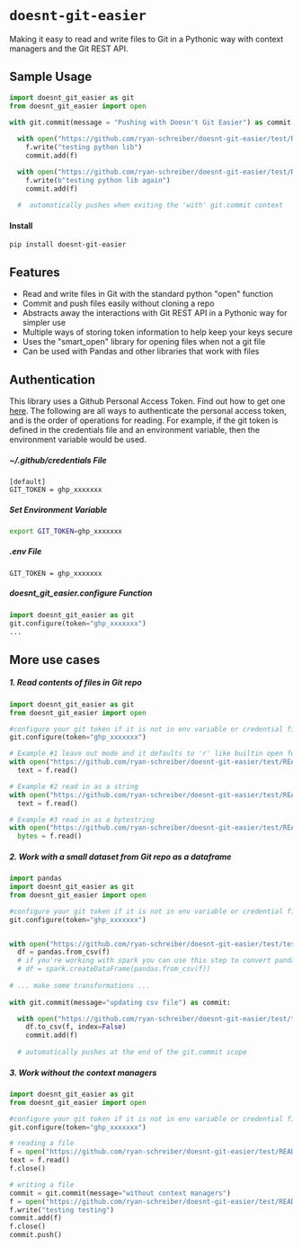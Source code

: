# `doesnt-git-easier`
Making it easy to read and write files to Git in a Pythonic way with context managers and the Git REST API.

## Sample Usage
```python
import doesnt_git_easier as git
from doesnt_git_easier import open

with git.commit(message = "Pushing with Doesn't Git Easier") as commit:
        
  with open("https://github.com/ryan-schreiber/doesnt-git-easier/test/README1.md?ref=main", mode="w") as f:
    f.write("testing python lib")
    commit.add(f)

  with open("https://github.com/ryan-schreiber/doesnt-git-easier/test/README2.md?ref=main", mode="wb") as f:
    f.write(b"testing python lib again")
    commit.add(f)
    
  #  automatically pushes when exiting the 'with' git.commit context
```

#### Install
``` 
pip install doesnt-git-easier
```

## Features

* Read and write files in Git with the standard python "open" function
* Commit and push files easily without cloning a repo
* Abstracts away the interactions with Git REST API in a Pythonic way for simpler use
* Multiple ways of storing token information to help keep your keys secure
* Uses the "smart_open" library for opening files when not a git file
* Can be used with Pandas and other libraries that work with files

## Authentication

This library uses a Github Personal Access Token. Find out how to get one 
[here](https://docs.github.com/en/enterprise-server@3.4/authentication/keeping-your-account-and-data-secure/creating-a-personal-access-token). 
The following are all ways to authenticate the personal access token, and is the order of operations 
for reading. For example, if the git token is defined in the credentials file and an environment 
variable, then the environment variable would be used.

##### ~/.github/credentials File
```
[default]
GIT_TOKEN = ghp_xxxxxxx
```

##### Set Environment Variable
```sh
export GIT_TOKEN=ghp_xxxxxxx
```

##### .env File
```
GIT_TOKEN = ghp_xxxxxxx
```

##### doesnt_git_easier.configure Function
```python
import doesnt_git_easier as git
git.configure(token="ghp_xxxxxxx")
...
```

## More use cases

##### 1. Read contents of files in Git repo
```python
import doesnt_git_easier as git
from doesnt_git_easier import open

#configure your git token if it is not in env variable or credential file
git.configure(token="ghp_xxxxxxx")

# Example #1 leave out mode and it defaults to 'r' like builtin open function
with open("https://github.com/ryan-schreiber/doesnt-git-easier/test/README1.md?ref=main") as f:
  text = f.read()

# Example #2 read in as a string
with open("https://github.com/ryan-schreiber/doesnt-git-easier/test/README1.md?ref=main", mode="r") as f:
  text = f.read()

# Example #3 read in as a bytestring
with open("https://github.com/ryan-schreiber/doesnt-git-easier/test/README1.md?ref=main", mode="rb") as f:
  bytes = f.read()
```

##### 2. Work with a small dataset from Git repo as a dataframe
```python
import pandas
import doesnt_git_easier as git
from doesnt_git_easier import open

#configure your git token if it is not in env variable or credential file
git.configure(token="ghp_xxxxxxx")


with open("https://github.com/ryan-schreiber/doesnt-git-easier/test/test.csv?ref=main", mode="r") as f:
  df = pandas.from_csv(f)
  # if you're working with spark you can use this step to convert pandas df to spark df
  # df = spark.createDataFrame(pandas.from_csv(f))
  
# ... make some transformations ...
  
with git.commit(message="updating csv file") as commit:

  with open("https://github.com/ryan-schreiber/doesnt-git-easier/test/test.csv?ref=main", mode="w") as f:
    df.to_csv(f, index=False)
    commit.add(f)
  
  # automatically pushes at the end of the git.commit scope
```


##### 3. Work without the context managers
```python
import doesnt_git_easier as git
from doesnt_git_easier import open

#configure your git token if it is not in env variable or credential file
git.configure(token="ghp_xxxxxxx")

# reading a file
f = open("https://github.com/ryan-schreiber/doesnt-git-easier/test/README.md?ref=main", mode="r")
text = f.read()
f.close()

# writing a file
commit = git.commit(message="without context managers")
f = open("https://github.com/ryan-schreiber/doesnt-git-easier/test/README.md?ref=main", mode="w")
f.write("testing testing")
commit.add(f)
f.close()
commit.push()

```


